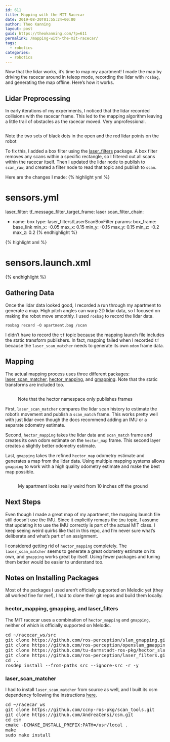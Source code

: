 ```yaml
---
id: 611
title: Mapping with the MIT Racecar
date: 2019-08-20T01:55:24+00:00
author: Theo Kanning
layout: post
guid: https://theokanning.com/?p=611
permalink: /mapping-with-the-mit-racecar/
tags:
  - robotics
categories:
  - robotics
---
```


Now that the lidar works, it&#8217;s time to map my apartment! I made the map by driving the racecar around in teleop mode, recording the lidar with `rosbag`, and generating the map offline. Here&#8217;s how it works.

## Lidar Preprocessing

In early iterations of my experiments, I noticed that the lidar recorded collisions with the racecar frame.
This led to the mapping algorithm leaving a little trail of obstacles as the racecar moved. Very unprofessional.

<img src="https://i2.wp.com/theokanning.com/wp-content/uploads/2019/08/lidar_interference.png?w=1140&#038;ssl=1" alt="" class="wp-image-648" srcset="https://i2.wp.com/theokanning.com/wp-content/uploads/2019/08/lidar_interference.png?w=660&ssl=1 660w, https://i2.wp.com/theokanning.com/wp-content/uploads/2019/08/lidar_interference.png?resize=300%2C230&ssl=1 300w" sizes="(max-width: 660px) 100vw, 660px" data-recalc-dims="1" />

Note the two sets of black dots in the open and the red lidar points on the robot

To fix this, I added a box filter using the [laser_filters](https://wiki.ros.org/laser_filters) package. A box filter removes any scans within a specific rectangle, so I filtered out all scans within the racecar itself. Then I updated the lidar node to publish to `scan_raw`, and created a filter node to read that topic and publish to `scan`.

Here are the changes I made:
{% highlight yml %}
# sensors.yml
laser_filter:
  tf_message_filter_target_frame: laser
  scan_filter_chain:
  - name: box
    type: laser_filters/LaserScanBoxFilter
    params:
      box_frame: base_link
      min_x: -0.05
      max_x: 0.15
      min_y: -0.15
      max_y: 0.15
      min_z: -0.2
      max_z: 0.2</pre>
{% endhighlight %}

{% highlight xml %}
# sensors.launch.xml
<!-- laser filter -->
<node pkg="laser_filters" type="scan_to_scan_filter_chain" name="laser_filter">
    <remap from="scan" to="scan_raw" />
    <remap from="scan_filtered" to="scan" />
</node>
{% endhighlight %}

## Gathering Data

Once the lidar data looked good, I recorded a run through my apartment to generate a map. High pitch angles can warp 2D lidar data, so I focused on making the robot move smoothly. I used `rosbag` to record the lidar data.

`rosbag record -O apartment.bag /scan`

I didn&#8217;t have to record the `tf` topic because the mapping launch file includes the static transform publishers. In fact, mapping failed when I recorded `tf` because the `laser_scan_matcher` needs to generate its own `odom` frame data.

## Mapping

The actual mapping process uses three different packages: [laser\_scan\_matcher](https://wiki.ros.org/laser_scan_matcher), [hector_mapping](https://wiki.ros.org/hector_mapping), and [gmapping](http://%20http//wiki.ros.org/gmapping). Note that the static transforms are included too.<figure class="wp-block-image">

<img src="https://i0.wp.com/theokanning.com/wp-content/uploads/2019/08/rosgraph-e1566265414807-1024x665.png?resize=1024%2C665&#038;ssl=1" alt="" class="wp-image-649" srcset="https://i0.wp.com/theokanning.com/wp-content/uploads/2019/08/rosgraph-e1566265414807.png?resize=1024%2C665&ssl=1 1024w, https://i0.wp.com/theokanning.com/wp-content/uploads/2019/08/rosgraph-e1566265414807.png?resize=300%2C195&ssl=1 300w, https://i0.wp.com/theokanning.com/wp-content/uploads/2019/08/rosgraph-e1566265414807.png?resize=768%2C499&ssl=1 768w, https://i0.wp.com/theokanning.com/wp-content/uploads/2019/08/rosgraph-e1566265414807.png?w=1447&ssl=1 1447w" sizes="(max-width: 1024px) 100vw, 1024px" data-recalc-dims="1" /> <figcaption>Note that the hector namespace only publishes frames</figcaption></figure> 

First, `laser_scan_matcher` compares the lidar scan history to estimate the robot&#8217;s movement and publish a `scan_match` frame. This works pretty well with just lidar even though the docs recommend adding an IMU or a separate odometry estimate.

Second, `hector_mapping` takes the lidar data and `scan_match` frame and creates its own odom estimate on the `hector_map` frame. This second layer creates a slightly better odometry estimate.

Last, `gmapping` takes the refined `hector_map` odometry estimate and generates a map from the lidar data. Using multiple mapping systems allows `gmapping` to work with a high quality odometry estimate and make the best map possible.<figure class="wp-block-image">

<img src="https://i2.wp.com/theokanning.com/wp-content/uploads/2019/08/map.png?fit=1024%2C781&ssl=1" alt="" class="wp-image-651" /> <figcaption>My apartment looks really weird from 10 inches off the ground</figcaption></figure> 

## Next Steps

Even though I made a great map of my apartment, the mapping launch file still doesn&#8217;t use the IMU. Since it explicitly remaps the `imu` topic, I assume that updating it to use the IMU correctly is part of the actual MIT class. I keep seeing weird quirks like that in this repo, and I&#8217;m never sure what&#8217;s deliberate and what&#8217;s part of an assignment.

I considered getting rid of `hector_mapping` completely. The `laser_scan_matcher` seems to generate a great odometry estimate on its own, and `gmapping` works great by itself. Using fewer packages and tuning them better would be easier to understand too.

## Notes on Installing Packages

Most of the packages I used aren&#8217;t officially supported on Melodic yet (they all worked fine for me!), I had to clone their git repos and build them locally.

### hector\_mapping, gmapping, and laser\_filters

The MIT racecar uses a combination of `hector_mapping` and `gmapping`, neither of which is officially supported on Melodic.

<pre class="wp-block-preformatted">cd ~/racecar_ws/src
git clone https://github.com/ros-perception/slam_gmapping.git
git clone https://github.com/ros-perception/openslam_gmapping.git
git clone https://github.com/tu-darmstadt-ros-pkg/hector_slam.git
git clone https://github.com/ros-perception/laser_filters.git
cd ..
rosdep install --from-paths src --ignore-src -r -y</pre>

### laser\_scan\_matcher

I had to install `laser_scan_matcher` from source as well, and I built its csm dependency following the instructions [here](https://github.com/ccny-ros-pkg/scan_tools/issues/63).

<pre class="wp-block-preformatted">cd ~/racecar_ws
git clone https://github.com/ccny-ros-pkg/scan_tools.git
git clone https://github.com/AndreaCensi/csm.git
cd csm
cmake -DCMAKE_INSTALL_PREFIX:PATH=/usr/local . 
make 
sudo make install</pre>
